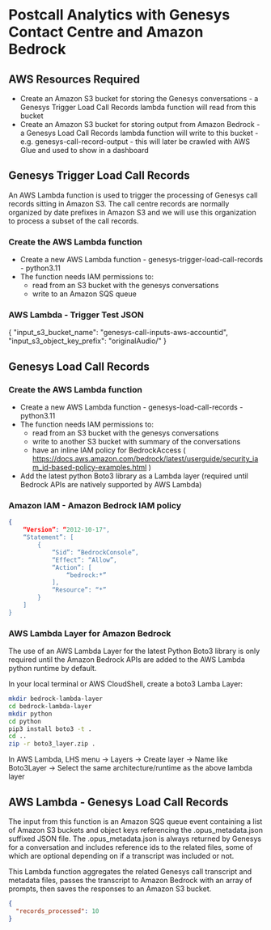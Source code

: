 # Postcall Analytics with Genesys Contact Centre and Amazon Bedrock

## AWS Resources Required

* Create an Amazon S3 bucket for storing the Genesys conversations - a Genesys Trigger Load Call Records lambda function will read from this bucket
* Create an Amazon S3 bucket for storing output from Amazon Bedrock - a Genesys Load Call Records lambda function will write to this bucket - e.g. genesys-call-record-output - this will later be crawled with AWS Glue and used to show in a dashboard



## Genesys Trigger Load Call Records

An AWS Lambda function is used to trigger the processing of Genesys call records sitting in Amazon S3. The call centre records are normally organized by date prefixes in Amazon S3 and we will use this organization to process a subset of the call records.

### Create the AWS Lambda function

* Create a new AWS Lambda function - genesys-trigger-load-call-records - python3.11
* The function needs IAM permissions to:
  * read from an S3 bucket with the genesys conversations
  * write to an Amazon SQS queue

### AWS Lambda - Trigger Test JSON

{
  "input_s3_bucket_name": "genesys-call-inputs-aws-accountid",
  "input_s3_object_key_prefix": "originalAudio/"
}




## Genesys Load Call Records

### Create the AWS Lambda function

* Create a new AWS Lambda function - genesys-load-call-records - python3.11
* The function needs IAM permissions to:
  * read from an S3 bucket with the genesys conversations
  * write to another S3 bucket with summary of the conversations
  * have an inline IAM policy for BedrockAccess ( https://docs.aws.amazon.com/bedrock/latest/userguide/security_iam_id-based-policy-examples.html )
* Add the latest python Boto3 library as a Lambda layer (required until Bedrock APIs are natively supported by AWS Lambda)

### Amazon IAM - Amazon Bedrock IAM policy 

```json
{
	“Version”: “2012-10-17",
	“Statement”: [
		{
			“Sid”: “BedrockConsole”,
			“Effect”: “Allow”,
			“Action”: [
				“bedrock:*”
			],
			“Resource”: “*”
		}
	]
}
```

### AWS Lambda Layer for Amazon Bedrock

The use of an AWS Lambda Layer for the latest Python Boto3 library is only required until the Amazon Bedrock APIs are added to the AWS Lambda python runtime by default.

In your local terminal or AWS CloudShell, create a boto3 Lamba Layer:

```bash
mkdir bedrock-lambda-layer
cd bedrock-lambda-layer
mkdir python
cd python
pip3 install boto3 -t .
cd ..
zip -r boto3_layer.zip .
```

In AWS Lambda, LHS menu -> Layers -> Create layer -> Name like Boto3Layer -> Select the same architecture/runtime as the above lambda layer





## AWS Lambda - Genesys Load Call Records

The input from this function is an Amazon SQS queue event containing a list of Amazon S3 buckets and object keys referencing the .opus_metadata.json suffixed JSON file. The .opus_metadata.json is always returned by Genesys for a conversation and includes reference ids to the related files, some of which are optional depending on if a transcript was included or not.

This Lambda function aggregates the related Genesys call transcript and metadata files, passes the transcript to Amazon Bedrock with an array of prompts, then saves the responses to an Amazon S3 bucket.

```json
{
  "records_processed": 10
}
```


